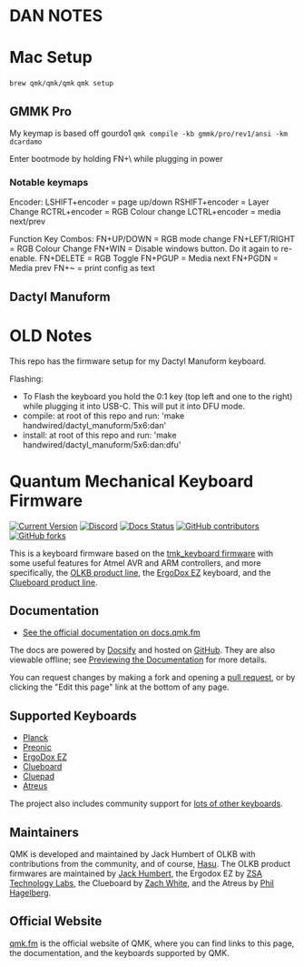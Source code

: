 # DAN NOTES

# Mac Setup

`brew qmk/qmk/qmk`
`qmk setup`

## GMMK Pro
My keymap is based off gourdo1
`qmk compile -kb gmmk/pro/rev1/ansi -km dcardamo`

Enter bootmode by holding FN+\ while plugging in power

### Notable keymaps
Encoder:
    LSHIFT+encoder = page up/down
    RSHIFT+encoder = Layer Change
    RCTRL+encoder = RGB Colour change
    LCTRL+encoder = media next/prev
    

Function Key Combos:
    FN+UP/DOWN = RGB mode change
    FN+LEFT/RIGHT = RGB Colour Change
    FN+WIN = Disable windows button.  Do it again to re-enable.
    FN+DELETE = RGB Toggle
    FN+PGUP = Media next
    FN+PGDN = Media prev
    FN+~ = print config as text
    

## Dactyl Manuform


# OLD Notes

This repo has the firmware setup for my Dactyl Manuform keyboard.

Flashing:

-   To Flash the keyboard you hold the 0:1 key (top left and one to the right) while
    plugging it into USB-C. This will put it into DFU mode.
-   compile: at root of this repo and run: 'make handwired/dactyl_manuform/5x6:dan'
-   install: at root of this repo and run: 'make handwired/dactyl_manuform/5x6:dan:dfu'

# Quantum Mechanical Keyboard Firmware

[![Current Version](https://img.shields.io/github/tag/qmk/qmk_firmware.svg)](https://github.com/qmk/qmk_firmware/tags)
[![Discord](https://img.shields.io/discord/440868230475677696.svg)](https://discord.gg/Uq7gcHh)
[![Docs Status](https://img.shields.io/badge/docs-ready-orange.svg)](https://docs.qmk.fm)
[![GitHub contributors](https://img.shields.io/github/contributors/qmk/qmk_firmware.svg)](https://github.com/qmk/qmk_firmware/pulse/monthly)
[![GitHub forks](https://img.shields.io/github/forks/qmk/qmk_firmware.svg?style=social&label=Fork)](https://github.com/qmk/qmk_firmware/)

This is a keyboard firmware based on the [tmk_keyboard firmware](https://github.com/tmk/tmk_keyboard) with some useful features for Atmel AVR and ARM controllers, and more specifically, the [OLKB product line](https://olkb.com), the [ErgoDox EZ](https://ergodox-ez.com) keyboard, and the [Clueboard product line](https://clueboard.co).

## Documentation

-   [See the official documentation on docs.qmk.fm](https://docs.qmk.fm)

The docs are powered by [Docsify](https://docsify.js.org/) and hosted on [GitHub](/docs/). They are also viewable offline; see [Previewing the Documentation](https://docs.qmk.fm/#/contributing?id=previewing-the-documentation) for more details.

You can request changes by making a fork and opening a [pull request](https://github.com/qmk/qmk_firmware/pulls), or by clicking the "Edit this page" link at the bottom of any page.

## Supported Keyboards

-   [Planck](/keyboards/planck/)
-   [Preonic](/keyboards/preonic/)
-   [ErgoDox EZ](/keyboards/ergodox_ez/)
-   [Clueboard](/keyboards/clueboard/)
-   [Cluepad](/keyboards/clueboard/17/)
-   [Atreus](/keyboards/atreus/)

The project also includes community support for [lots of other keyboards](/keyboards/).

## Maintainers

QMK is developed and maintained by Jack Humbert of OLKB with contributions from the community, and of course, [Hasu](https://github.com/tmk). The OLKB product firmwares are maintained by [Jack Humbert](https://github.com/jackhumbert), the Ergodox EZ by [ZSA Technology Labs](https://github.com/zsa), the Clueboard by [Zach White](https://github.com/skullydazed), and the Atreus by [Phil Hagelberg](https://github.com/technomancy).

## Official Website

[qmk.fm](https://qmk.fm) is the official website of QMK, where you can find links to this page, the documentation, and the keyboards supported by QMK.
